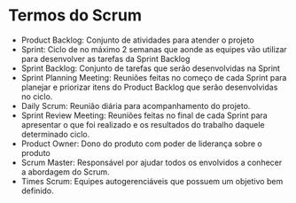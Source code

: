 # Termos do Scrum

- Product Backlog: Conjunto de atividades para atender o projeto
- Sprint: Ciclo de no máximo 2 semanas que aonde as equipes vão utilizar para desenvolver as tarefas da Sprint Backlog
- Sprint Backlog: Conjunto de tarefas que serão desenvolvidas na Sprint
- Sprint Planning Meeting: Reuniões feitas no começo de cada Sprint para planejar e priorizar itens do Product Backlog que serão desenvolvidas no ciclo.
- Daily Scrum: Reunião diária para acompanhamento do projeto.
- Sprint Review Meeting: Reuniões feitas no final de cada Sprint para apresentar o que foi realizado e os resultados do trabalho daquele determinado ciclo.
- Product Owner: Dono do produto com poder de liderança sobre o produto
- Scrum Master: Responsável por ajudar todos os envolvidos a conhecer a abordagem do Scrum.
- Times Scrum: Equipes autogerenciáveis que possuem um objetivo bem definido.

